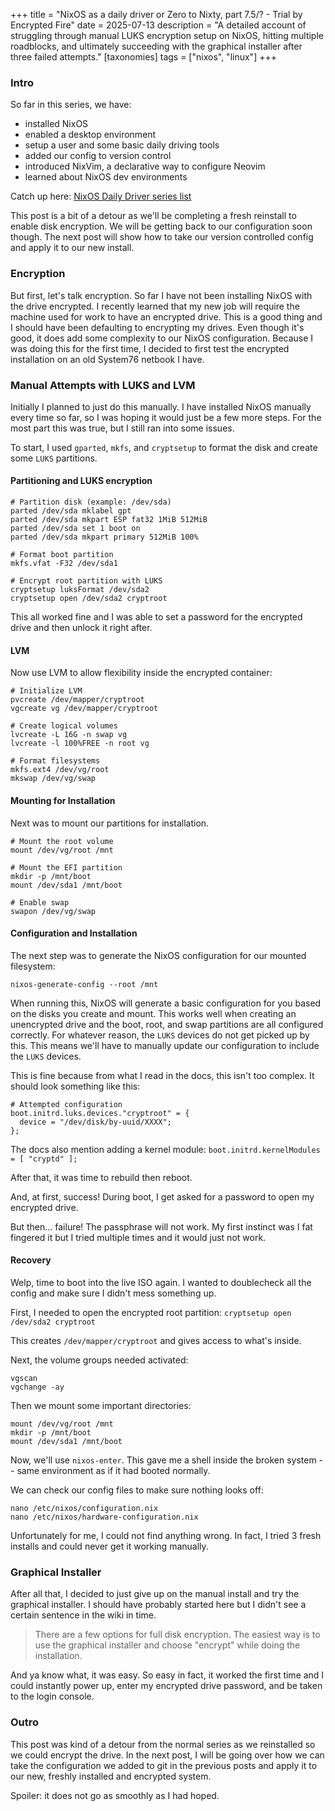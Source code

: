 +++
title = "NixOS as a daily driver or Zero to Nixty, part 7.5/? - Trial by Encrypted Fire"
date = 2025-07-13
description = "A detailed account of struggling through manual LUKS encryption setup on NixOS, hitting multiple roadblocks, and ultimately succeeding with the graphical installer after three failed attempts."
[taxonomies]
tags = ["nixos", "linux"]
+++

### Intro

So far in this series, we have:
- installed NixOS
- enabled a desktop environment
- setup a user and some basic daily driving tools
- added our config to version control
- introduced NixVim, a declarative way to configure Neovim
- learned about NixOS dev environments

Catch up here:
[NixOS Daily Driver series list](/tags/nixos)


This post is a bit of a detour as we'll be completing a fresh reinstall
to enable disk encryption. We will be getting back to our configuration soon
though. The next post will show how to take our version controlled config
and apply it to our new install.

### Encryption

But first, let's talk encryption. So far I have not been installing NixOS with
the drive encrypted. I recently learned that my new job will require the machine
used for work to have an encrypted drive. This is a good thing and I should
have been defaulting to encrypting my drives. Even though it's good, it does
add some complexity to our NixOS configuration. Because I was doing this for
the first time, I decided to first test the encrypted installation on an old
System76 netbook I have.

### Manual Attempts with LUKS and LVM

Initially I planned to just do this manually. I have installed NixOS manually
every time so far, so I was hoping it would just be a few more steps. For the
most part this was true, but I still ran into some issues.

To start, I used `gparted`, `mkfs`, and `cryptsetup` to format the disk
and create some `LUKS` partitions.

#### Partitioning and LUKS encryption

```
# Partition disk (example: /dev/sda)
parted /dev/sda mklabel gpt
parted /dev/sda mkpart ESP fat32 1MiB 512MiB
parted /dev/sda set 1 boot on
parted /dev/sda mkpart primary 512MiB 100%

# Format boot partition
mkfs.vfat -F32 /dev/sda1

# Encrypt root partition with LUKS
cryptsetup luksFormat /dev/sda2
cryptsetup open /dev/sda2 cryptroot

```

This all worked fine and I was able to set a password for the encrypted drive
and then unlock it right after.

#### LVM

Now use LVM to allow flexibility inside the encrypted container:

```
# Initialize LVM
pvcreate /dev/mapper/cryptroot
vgcreate vg /dev/mapper/cryptroot

# Create logical volumes
lvcreate -L 16G -n swap vg
lvcreate -l 100%FREE -n root vg

# Format filesystems
mkfs.ext4 /dev/vg/root
mkswap /dev/vg/swap
```

#### Mounting for Installation

Next was to mount our partitions for installation.

```
# Mount the root volume
mount /dev/vg/root /mnt

# Mount the EFI partition
mkdir -p /mnt/boot
mount /dev/sda1 /mnt/boot

# Enable swap
swapon /dev/vg/swap
```

#### Configuration and Installation

The next step was to generate the NixOS configuration for our mounted filesystem:

`nixos-generate-config --root /mnt`

When running this, NixOS will generate a basic configuration for you based on
the disks you create and mount. This works well when creating an unencrypted
drive and the boot, root, and swap partitions are all configured correctly. For
whatever reason, the `LUKS` devices do not get picked up by this. This means
we'll have to manually update our configuration to include the `LUKS` devices.

This is fine because from what I read in the docs, this isn't too complex. It
should look something like this:
```
# Attempted configuration
boot.initrd.luks.devices."cryptroot" = {
  device = "/dev/disk/by-uuid/XXXX";
};
```

The docs also mention adding a kernel module:
`boot.initrd.kernelModules = [ "cryptd" ];`

After that, it was time to rebuild then reboot.

And, at first, success! During boot, I get asked for a password to open my
encrypted drive.

But then... failure! The passphrase will not work. My first instinct was I fat
fingered it but I tried multiple times and it would just not work.

#### Recovery

Welp, time to boot into the live ISO again. I wanted to doublecheck all the
config and make sure I didn't mess something up.

First, I needed to open the encrypted root partition:
`cryptsetup open /dev/sda2 cryptroot`

This creates `/dev/mapper/cryptroot` and gives access to what's inside.

Next, the volume groups needed activated:
```
vgscan
vgchange -ay
```

Then we mount some important directories:
```
mount /dev/vg/root /mnt
mkdir -p /mnt/boot
mount /dev/sda1 /mnt/boot
```

Now, we'll use `nixos-enter`. This gave me a shell inside the broken system --
same environment as if it had booted normally.

We can check our config files to make sure nothing looks off:
```
nano /etc/nixos/configuration.nix
nano /etc/nixos/hardware-configuration.nix
```

Unfortunately for me, I could not find anything wrong. In fact, I tried 3 fresh
installs and could never get it working manually.

### Graphical Installer

After all that, I decided to just give up on the manual install and try the
graphical installer. I should have probably started here but I didn't see a
certain sentence in the wiki in time.

> There are a few options for full disk encryption. The easiest way is to use
> the graphical installer and choose "encrypt" while doing the installation.

And ya know what, it was easy. So easy in fact, it worked the first time and I
could instantly power up, enter my encrypted drive password, and be taken to
the login console.

### Outro

This post was kind of a detour from the normal series as we reinstalled
so we could encrypt the drive. In the next post, I will be going over how
we can take the configuration we added to git in the previous posts and apply
it to our new, freshly installed and encrypted system.

Spoiler: it does not go as smoothly as I had hoped.
